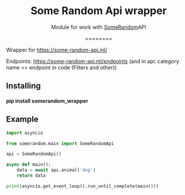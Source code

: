 <h1 align="center">Some Random Api wrapper</h1>
<p align="center">Module for work with <a href="https://some-random-api.ml">SomeRandom</a>API</p>
<p align="center">
========

Wrapper for https://some-random-api.ml/

Endpoints: https://some-random-api.ml/endpoints (and in api: category name == endpoint in code (Filters and other))

Installing
--------


#### pip install somerandom_wrapper


Example
--------------

```Python
import asyncio

from somerandom.main import SomeRandomApi

api = SomeRandomApi()

async def main():
    data = await api.animal('dog')
    return data

print(asyncio.get_event_loop().run_until_complete(main()))

```


